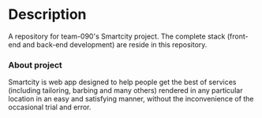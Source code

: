 # Description 
A repository for team-090's Smartcity project. The complete stack (front-end and back-end development) are reside in this repository. 

### About project
Smartcity is web app designed to help people get the best of services (including tailoring, barbing and many others) rendered in any particular location in an easy and satisfying manner, without the inconvenience of the occasional trial and error.

